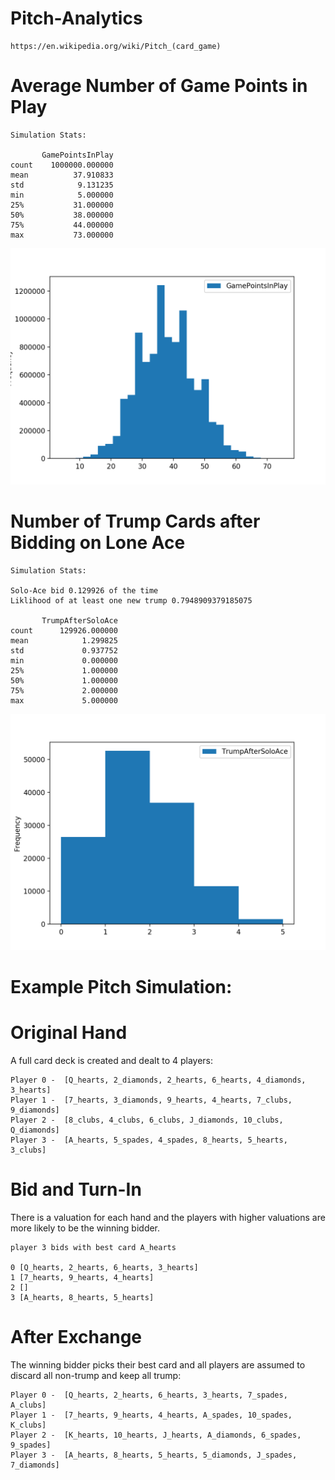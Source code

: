 # Pitch-Analytics

```
https://en.wikipedia.org/wiki/Pitch_(card_game)
```

# Average Number of Game Points in Play

```
Simulation Stats:

       GamePointsInPlay
count    1000000.000000
mean          37.910833
std            9.131235
min            5.000000
25%           31.000000
50%           38.000000
75%           44.000000
max           73.000000
```

![Game Point Distribution](./images/GamePointsInPlay.png)

# Number of Trump Cards after Bidding on Lone Ace
```
Simulation Stats:

Solo-Ace bid 0.129926 of the time
Liklihood of at least one new trump 0.7948909379185075

       TrumpAfterSoloAce
count      129926.000000
mean            1.299825
std             0.937752
min             0.000000
25%             1.000000
50%             1.000000
75%             2.000000
max             5.000000
```

![Trump Count Distribution](./images/TrumpAfterSoloAce.png)



# Example Pitch Simulation:
# Original Hand

A full card deck is created and dealt to 4 players:
```
Player 0 -  [Q_hearts, 2_diamonds, 2_hearts, 6_hearts, 4_diamonds, 3_hearts]
Player 1 -  [7_hearts, 3_diamonds, 9_hearts, 4_hearts, 7_clubs, 9_diamonds]
Player 2 -  [8_clubs, 4_clubs, 6_clubs, J_diamonds, 10_clubs, Q_diamonds]
Player 3 -  [A_hearts, 5_spades, 4_spades, 8_hearts, 5_hearts, 3_clubs]
```

# Bid and Turn-In

There is a valuation for each hand and the players with higher valuations are more likely to be the winning bidder. 
```
player 3 bids with best card A_hearts

0 [Q_hearts, 2_hearts, 6_hearts, 3_hearts]
1 [7_hearts, 9_hearts, 4_hearts]
2 []
3 [A_hearts, 8_hearts, 5_hearts]
```

# After Exchange

The winning bidder picks their best card and all players are assumed to discard all non-trump and keep all trump:
```
Player 0 -  [Q_hearts, 2_hearts, 6_hearts, 3_hearts, 7_spades, A_clubs]
Player 1 -  [7_hearts, 9_hearts, 4_hearts, A_spades, 10_spades, K_clubs]
Player 2 -  [K_hearts, 10_hearts, J_hearts, A_diamonds, 6_spades, 9_spades]
Player 3 -  [A_hearts, 8_hearts, 5_hearts, 5_diamonds, J_spades, 7_diamonds]

```
